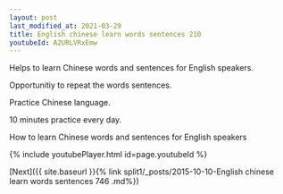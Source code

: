 ```yaml
---
layout: post
last_modified_at: 2021-03-29
title: English chinese learn words sentences 210 
youtubeId: A2URLVRxEmw
---
```

 
 
Helps to learn Chinese words and sentences for English speakers.

Opportunitiy to repeat the words sentences. 

Practice Chinese language. 
 
10 minutes practice every day. 
 
How to learn Chinese words and sentences for English speakers 
 
{% include youtubePlayer.html id=page.youtubeId %}
 
 
[Next]({{ site.baseurl }}{% link  split1/_posts/2015-10-10-English chinese learn words sentences 746 .md%})
 
